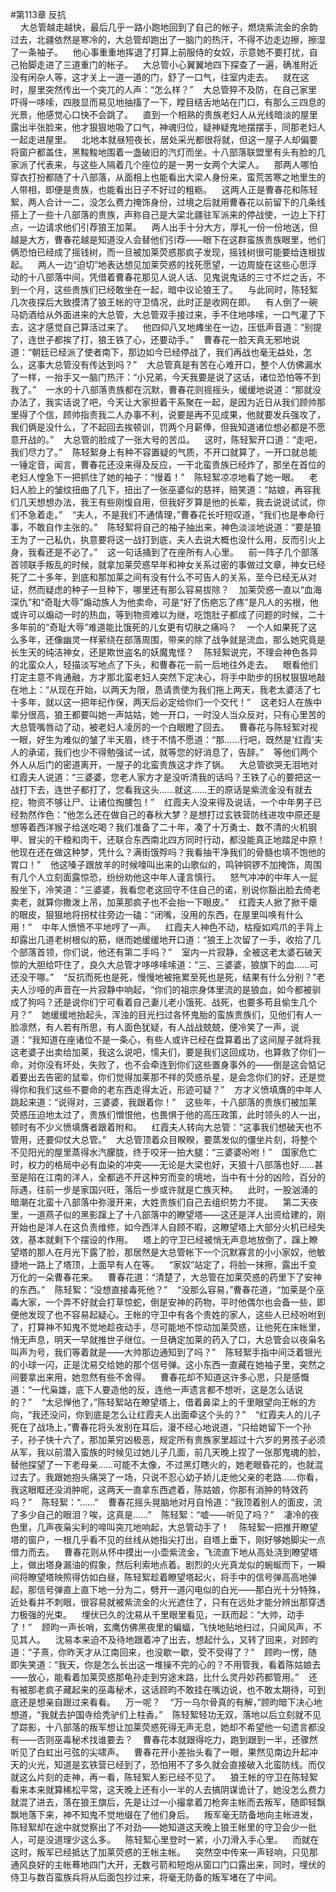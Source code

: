 #第113章 反抗<br />    大总管越走越快，最后几乎一路小跑地回到了自己的帐子，燃烧紫流金的余韵过去，北疆依然是寒冷的，大总管却跑出了一脑门的热汗，不得不边走边擦，擦湿了一条袖子。    他心事重重地挥退了打算上前服侍的女奴，示意她不要打扰，自己抬脚走进了三道重门的帐子。    大总管小心翼翼地四下探查了一遍，确准附近没有闲杂人等，这才关上一道一道的门，舒了一口气，往室内走去。    就在这时，屋里突然传出一个突兀的人声：“怎么样？”    大总管猝不及防，在自己家里吓得一哆嗦，四肢显而易见地抽搐了一下，瞠目结舌地站在门口，有那么三四息的光景，他感觉心口快不会跳了。    直到一个相熟的贵族老妇人从光线暗淡的屋里露出半张脸来，他才狠狠地吸了口气，神魂归位，疑神疑鬼地摆摆手，同那老妇人一起走进屋里。    北地本就昼短夜长，居处采光都很将就，但这一屋子人却偏要将窗户都盖住，黑黢黢地围着一盏破旧的汽灯而坐。十八部落联盟里有头有脸的几家派了代表来，与这些人隔着几个座位的是一男一女两个大梁人。    那两人哪怕穿衣打扮都随了十八部落，从面相上也能看出大梁人身份来，蛮荒苦寒之地里生的人带相，即便是贵族，也能看出日子不好过的粗粝。    这两人正是曹春花和陈轻絮，两人合计一二，没怎么费力掩饰身份，过境之后就用曹春花以前留下的几条线搭上了一些十八部落的贵族，声称自己是大梁北疆驻军派来的停战使，一边上下打点，一边请求他们引荐狼王加莱。    两人出手十分大方，厚礼一份一份地送，但越是大方，曹春花越是知道没人会替他们引荐——眼下在这群蛮族贵族眼里，他们俩恐怕已经成了摇钱树，而一旦被加莱荧惑那疯子发现，摇钱树很可能要给连根拔起。    两人一边“迫切”地表达想见加莱荧惑的找死愿望，一边周旋在这些心思浮动的十八部落中间，凭借着曹春花那见人说人话、见鬼说鬼话的三寸不烂之舌，不到一个月，这些贵族们已经敢坐在一起，暗中议论狼王了。    与此同时，陈轻絮几次夜探后大致摸清了狼王帐的守卫情况，此时正是收网在即。    有人倒了一碗马奶酒给从外面进来的大总管，大总管双手接过来，手不住地哆嗦，一口气灌了下去，这才感觉自己算活过来了。    他四仰八叉地瘫坐在一边，压低声音道：“别提了，连世子都挨了打，狼王铁了心，还要动手。”    曹春花一脸天真无邪地说道：“朝廷已经派了使者南下，那边如今已经停战了，我们再战也毫无益处，怎么，这事大总管没有传达到吗？”    大总管真是有苦在心难开口，整个人仿佛漏水了一样，一抬手又一脑门热汗：“小兄弟，今天我要是说了这话，诸位恐怕等不到我了。”    一水的十八部落贵族都在沉默，曹春花则摇摇头，缓缓地说道：“那就没办法了，我实话说了吧，今天让大家担着干系聚在一起，是因为近日从我们顾帅那里得了个信，顾帅指责我二人办事不利，说要是再不见成果，他就要发兵强攻了，我们俩是没什么，了不起回去挨顿训，罚两个月薪俸，但我知道诸位想必都是不愿意开战的。”    大总管的脸成了一张大号的苦瓜。    这时，陈轻絮开口道：“走吧，我们尽力了。”    陈轻絮身上有种不容置疑的气质，不开口就算了，一开口就总能一锤定音，闻言，曹春花还没来得及反应，一干北蛮贵族已经炸了，那坐在首位的老妇人惶急下一把抓住了她的袖子：“慢着！”    陈轻絮凉凉地看了她一眼。    老妇人脸上的皱纹扭曲了几下，扭出了一张巫婆似的慈祥，赔笑道：“姑娘，再容我们几天想想办法，我王有些刚愎自用，但我好歹算是他的长辈，我去说说试试，你们不急着走。”    “夫人，不是我们不通情理，”曹春花长吁短叹道，“我们也是奉命行事，不敢自作主张的。”    陈轻絮将自己的袖子抽出来，神色淡淡地说道：“要是狼王为了一己私仇，执意要将这一战打到底，夫人去说大概也没什么用，反而引火上身，我看还是不必了。”    这一句话捅到了在座所有人心里。    前一阵子几个部落首领联手叛乱的时候，就拿加莱荧惑早年和神女关系过密的事做过文章，神女已经死了二十多年，到底和那加莱之间有没有什么不可告人的关系，至今已经无从对证，然而疑虑的种子一旦种下，哪里还有那么容易拔除？    加莱荧惑一直以“血海深仇”和“奇耻大辱”煽动族人为他卖命，可是“好了伤疤忘了疼”是凡人的劣根，他或许可以煽动一时的热血，等到物资难以为继，吃饱肚子都成了问题的时候，二十多年前的“奇耻大辱”难道能比饿死的儿女更有切肤之痛吗？    一个人如果死了这么多年，还像幽灵一样萦绕在部落周围，带来的除了战争就是流血，那么她究竟是长生天的纯洁神女，还是欺世盗名的妖魔鬼怪？    陈轻絮说完，不理会神色各异的北蛮众人，轻描淡写地点了下头，和曹春花一前一后地往外走去。    眼看他们打定主意不肯通融，方才那北蛮老妇人突然下定决心，将手中助步的拐杖狠狠地敲在地上：“从现在开始，以两天为限，恳请贵使为我们拖上两天，我老太婆活了七十多年，就以这一把年纪作保，两天后必定给你们一个交代！”    这老妇人在族中辈分很高，狼王都要叫她一声姑姑，她一开口，一时没人当众反对，只有心里苦的大总管嘴唇动了动，被老妇人凌厉的一个白眼瞪了回去。    曹春花与陈轻絮对视一眼，好生为难似的皱了半天眉，终于不情不愿道：“那……行吧，既然是‘红霞’夫人的承诺，我们也少不得勉强试一试，就等您的好消息了，告辞。”    等他们两个外人从后门的密道离开，一屋子的北蛮贵族这才炸了锅。    大总管欲哭无泪地对红霞夫人说道：“三婆婆，您老人家方才是没听清我的话吗？王铁了心的要把这一战打下去，连世子都打了，您看我这头……就这……王的原话是紫流金没有就去挖，物资不够让尸、让诸位掏腰包！”    红霞夫人没来得及说话，一个中年男子已经勃然作色：“他怎么还在做自己的春秋大梦？是想打过玄铁营防线进攻中原还是想等着西洋猴子给送吃喝？我们准备了二十年，凑了十万勇士、数不清的火机钢甲、冒尖的干粮和肉干，还联合东西南北四方同时行动，都没能真正地踏足中原！他现在还在做这种梦，凭什么？满街饿殍吗？我看抽干净我们的骨髓也填不饱他的胃口！”    他这嗓子跟放羊的时候嚎叫出来的山歌似的，鸣钟铜锣不加掩饰，周围有几个人立刻面露惊恐，纷纷劝他这中年人谨言慎行。    怒气冲冲的中年人一屁股坐下，冷笑道：“三婆婆，我看您老这回守不住自己的诺，别说你豁出脸去倚老卖老，就算你撒泼上吊，加莱那疯子也不会抬一下眼皮。”    红霞夫人掀了掀干瘪的眼皮，狠狠地将拐杖往旁边一磕：“闭嘴，没用的东西，在屋里叫唤有什么用！”    中年人愤愤不平地哼了一声。    红霞夫人神色不动，枯瘦如鸡爪的手背上却露出几道老树根似的筋，继而她缓缓地开口道：“狼王上次留了一手，收拾了几个部落首领，你们说，他还有第二手吗？”    室内一片寂静，全被这老太婆石破天惊的大胆给吓住了，良久大总管才哆哆嗦嗦道：“三、三婆婆，狼旗下的血……可还没干哪。”    “反抗而死也是死，慢慢地被拖累至死也是死，结果有什么分别？”老夫人沙哑的声音在一片寂静中响起，“你们的祖宗身体里流的是狼血，如今都被驯成了狗吗？还是说你们宁可看着自己妻儿老小饿死、战死，也要多苟且偷生几个月？”    她缓缓地抬起头，浑浊的目光扫过各怀鬼胎的蛮族贵族们，见他们有人一脸凛然，有人若有所思，有人面色犹疑，有人战战兢兢，便冷笑了一声，说道：“我知道在座诸位不是一条心，有些人或许已经在盘算着出了这间屋子就将我这老婆子出卖给加莱，我这么说吧，懦夫们，要是我们这回成功，也算救了你们一命，对你没有坏处，失败了，也不会牵连到你们这些置身事外的——倒是这会惦记着要出去告密的鼠辈，你们觉得加莱那不祥的荧惑杀星，是会念你们的好，还是觉得你和我们这些不要命的老东西走得太近，形迹可疑？”    方才义愤填膺的中年人跳起来道：“说得对，三婆婆，我跟着你！”    这些年，十八部落的贵族们被加莱荧惑压迫地太过了，贵族们憎恨他，也畏惧于他的高压政策，此时领头的人一出，顿时有不少义愤填膺者跟着附和。    红霞夫人转向大总管：“这事我们想破天也不管用，还要仰仗大总管。”    大总管顶着众目睽睽，要蒸发似的僵坐片刻，将整个不见阳光的屋里蒸得水汽朦胧，终于咬牙一拍大腿：“三婆婆吩咐！”    国家危亡时，权力的格局中必有血染的冲突——无论是大梁也好，天狼十八部落也好……甚至是陷在江南的洋人，全都逃不开这种穷而变的境地，当中有十分的凶险，百分的际遇，往前一步是家国兴旺，落后一步或许就是亡族灭种。    此时，一股汹涌的暗潮在北蛮十八部落中弥漫开来，大姓贵族们自己去组织势力不提。    第二天夜里，一道燕子似的黑影蹿上了十八部落中的瞭望塔——这还是洋人出资给建的，刚开始也是洋人在这负责维修，如今西洋人自顾不暇，这瞭望塔上大部分火机已经失效，基本就剩下个摆设的作用。    塔上的守卫已经被悄无声息地放倒了，蹿上瞭望塔的那人在月光下露了脸，那居然是大总管帐下一个沉默寡言的小小家奴，他敏捷地一路上了塔顶，上面早有人在等。    “家奴”站定了，将脸一抹擦，露出千变万化的一朵曹春花来。    曹春花道：“清楚了，大总管在加莱荧惑的药里下了安神的东西。”    陈轻絮：“没想直接毒死他？”    “没那么容易，”曹春花道，“加莱是个巫毒大家，一个弄不好就会打草惊蛇，倒是安神的药物，平时他偶尔也会备一些，即便他发现了也不容易起疑心。王帐的守卫中有各个贵姓的家人，这些人已经吩咐到了，打算神不知鬼不觉地趁夜动手，尽可能地不惊动加莱荧惑，让他死在床帐里，悄无声息，明天一早就推世子继位。一旦确定加莱的药入了口，大总管会以夜枭名叫声为号，我们等着就是——大帅那边通知到了吗？”    陈轻絮手指中间泛着银光的小球一闪，正是沈易交给她的那个信号弹。这小东西一直藏在她袖子里，突然之间要拿出来用，她忽然有些不舍得。    曹春花却不知道这许多心思，只是感慨道：“一代枭雄，底下人要造他的反，连他一声遗言都不想听，这是怎么话说的？”    “太忌惮他了，”陈轻絮站在瞭望塔上，借着鼻梁上的千里眼望向王帐的方向，“我还没问，你到底是怎么让红霞夫人出面牵这个头的？”    “红霞夫人的儿子死在了战场上，”曹春花将头发别在耳后，漫不经心地说道，“只给她留下一个孙子，孙子快十六了，那加莱穷凶极恶，规定所有贵族家里超过十六岁的男孩子必须从军，我以前潜入蛮族的时候见过她儿子几面，前几天晚上捏了一张那鬼魂的脸，替他探望了一下老母亲……可能不太像，不过黑灯瞎火的，她老眼昏花的，也就混过去了。我跟她抱头痛哭了一场，只说不忍心幼子娇儿走他父亲的老路……你看，我这眼眶还没消肿呢，这两天一直拿东西遮着，陈姑娘，你那有消肿的特效药吗？”    陈轻絮：“……”    曹春花摇头晃脑地对月自怜道：“我顶着别人的面皮，流了多少自己的眼泪？唉，这真是……”    陈轻絮：“嘘——听见了吗？”    凄冷的夜色里，几声夜枭尖利的啼叫突兀地响起，大总管动手了！    陈轻絮一把推开瞭望塔的窗户，一根几乎看不见的丝线从她指尖打出，自塔上垂下，刚好够她脚尖一点借力而去。    曹春花则从怀中摸出一小壶紫流金，飞流直下地从高处浇到瞭望塔上，做出塔身漏油的假象，然后利索地点着。剧烈的火光真龙似的蜿蜒而下，一瞬间将瞭望塔映照得仿如白昼，陈轻絮趁着瞭望塔起火，将手中的信号弹高高地弹起，那信号弹直上直下地一分为二，劈开一道闪电似的白光——那白光十分特殊，近处看并不刺眼，很容易就被紫流金的火光遮住了，只有在远处才能分辨出那穿透力极强的光束。    埋伏已久的沈易从千里眼里看见，一跃而起：“大帅，动手了！”    顾昀一声长哨，玄鹰仿佛黑夜里的蝙蝠，飞快地贴地扫过，只闻风声，不见其人。    沈易本来迫不及待地跟着冲了出去，想起什么，又转了回来，对顾昀道：“子熹，你昨天才从江南回来，也没歇一歇，受不受得了？”    顾昀一愣，随即失笑道：“我天，你是怎么长出这一堆操不完的心的？不用管我，看着陈姑娘去——放心，能看着加莱荧惑那龟孙走到穷途末路，比什么灵丹妙药都管用。”    还有被那老疯子藏起来的巫毒秘术，这话顾昀不敢挂在嘴边说，也不敢太期待，可到底还是想亲自跟过来看看。    万一呢？    “万一乌尔骨真的有解，”顾昀暗下决心地想道，“我就去护国寺给秃驴们上柱香。”    陈轻絮轻功无双，落地以后立刻就不见了踪影，十八部落的叛军想让加莱荧惑死得无声无息，她却不希望他一句遗言都没有——否则巫毒秘术找谁要去？    曹春花本就跟得吃力，跑到跟到一半，还骤然听见了白虹出弓弦的尖啸声。    曹春花开小差抬头看了一眼，果然见南边升起冲天的火光，知道是玄铁营已经到了，恐怕用不了多久就会直接破入北蛮防线。而仅就这么片刻的走神，再一看，陈轻絮人影已经不见了。    狼王帐的守卫在陈轻絮看来本来就算稀松平常，这天晚上还有小一半的人去搞阴谋诡计了，她没怎么费力就混了进去，落在狼王旗后，先是让过一小撮拿着刀枪奔主帐而去叛军，随即轻飘飘地落下来，神不知鬼不觉地缀在了他们身后。    叛军毫无防备地向主帐进发，陈轻絮却在途中就觉察出了不对劲——她知道这天晚上狼王帐里的守卫会少一批人，可是没道理少这么多。    陈轻絮心里登时一紧，小刀滑入手心里。    而就在这时，叛军已经抵达了加莱荧惑的王帐主帐。    突然空中传来一声轻响，只见那通风良好的主帐蓦地四门大开，无数弓箭和短炮从窗口门口露出来，同时，埋伏的侍卫与数百蛮族兵将从后面包抄过来，将毫无防备的叛军堵在了中间。